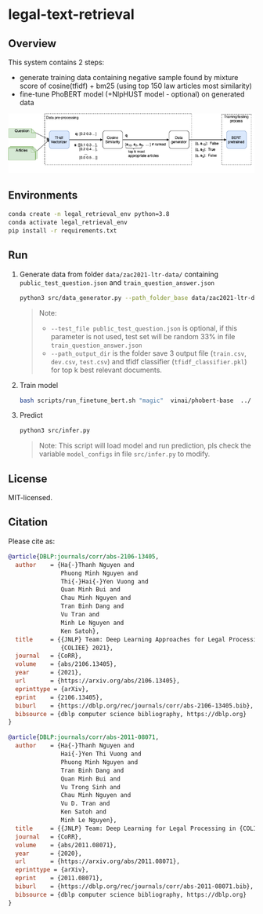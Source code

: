 # legal-text-retrieval
## Overview 
This system contains 2 steps: 
- generate training data containing negative sample found by mixture score of cosine(tfidf) + bm25 (using top 150 law articles most similarity)
- fine-tune PhoBERT model  (+NlpHUST model - optional) on generated data 

![thissys](images/coliee3.drawio.png)
## Environments
```bash 
conda create -n legal_retrieval_env python=3.8
conda activate legal_retrieval_env
pip install -r requirements.txt
```
## Run 
1. Generate data from folder `data/zac2021-ltr-data/` containing `public_test_question.json` and `train_question_answer.json`


    ```bash
    python3 src/data_generator.py --path_folder_base data/zac2021-ltr-data/ --test_file public_test_question.json --topk 150  --tok --path_output_dir data/zalo-tfidfbm25150-full
    ```
    >Note: 
    >   - `--test_file public_test_question.json` is optional, if this parameter is not used, test set will be random 33% in file `train_question_answer.json`
    >   - `--path_output_dir` is the folder save 3 output file (`train.csv`, `dev.csv`, `test.csv`) and tfidf classifier (`tfidf_classifier.pkl`) for top k best relevant documents.

2. Train model 
   ```bash
   bash scripts/run_finetune_bert.sh "magic"  vinai/phobert-base  ../  data/zalo-tfidfbm25150-full Tfbm150E5-full 5
   ``` 
    

3. Predict
   ```bash
   python3 src/infer.py 
   ```
    >Note: 
    >   This script will load model and run prediction, pls check the variable `model_configs` in file `src/infer.py` to modify. 
    
##  License
MIT-licensed. 

## Citation

Please cite as:

``` bibtex
@article{DBLP:journals/corr/abs-2106-13405,
  author    = {Ha{-}Thanh Nguyen and
               Phuong Minh Nguyen and
               Thi{-}Hai{-}Yen Vuong and
               Quan Minh Bui and
               Chau Minh Nguyen and
               Tran Binh Dang and
               Vu Tran and
               Minh Le Nguyen and
               Ken Satoh},
  title     = {{JNLP} Team: Deep Learning Approaches for Legal Processing Tasks in
               {COLIEE} 2021},
  journal   = {CoRR},
  volume    = {abs/2106.13405},
  year      = {2021},
  url       = {https://arxiv.org/abs/2106.13405},
  eprinttype = {arXiv},
  eprint    = {2106.13405},
  biburl    = {https://dblp.org/rec/journals/corr/abs-2106-13405.bib},
  bibsource = {dblp computer science bibliography, https://dblp.org}
}
```
```bibtex
@article{DBLP:journals/corr/abs-2011-08071,
  author    = {Ha{-}Thanh Nguyen and
               Hai{-}Yen Thi Vuong and
               Phuong Minh Nguyen and
               Tran Binh Dang and
               Quan Minh Bui and
               Vu Trong Sinh and
               Chau Minh Nguyen and
               Vu D. Tran and
               Ken Satoh and
               Minh Le Nguyen},
  title     = {{JNLP} Team: Deep Learning for Legal Processing in {COLIEE} 2020},
  journal   = {CoRR},
  volume    = {abs/2011.08071},
  year      = {2020},
  url       = {https://arxiv.org/abs/2011.08071},
  eprinttype = {arXiv},
  eprint    = {2011.08071},
  biburl    = {https://dblp.org/rec/journals/corr/abs-2011-08071.bib},
  bibsource = {dblp computer science bibliography, https://dblp.org}
}
```
